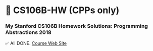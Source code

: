 # 📕 CS106B-HW (CPPs only)
### My Stanford CS106B Homework Solutions: Programming Abstractions 2018

✅ All DONE.
[Course Web Site](https://web.stanford.edu/class/archive/cs/cs106b/cs106b.1192/)
